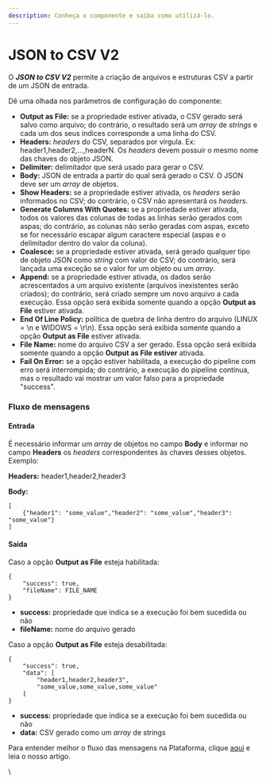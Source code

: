 ```yaml
---
description: Conheça o componente e saiba como utilizá-lo.
---
```


# JSON to CSV V2

O _**JSON to CSV V2**_ permite a criação de arquivos e estruturas CSV a partir de um JSON de entrada.

Dê uma olhada nos parâmetros de configuração do componente:

* **Output as File:** se a propriedade estiver ativada, o CSV gerado será salvo como arquivo; do contrário, o resultado será um _array_ de _strings_ e cada um dos seus índices corresponde a uma linha do CSV.
* **Headers:** _headers_ do CSV, separados por vírgula. Ex: header1,header2,...,headerN. Os _headers_ devem possuir o mesmo nome das chaves do objeto JSON.
* **Delimiter:** delimitador que será usado para gerar o CSV.
* **Body:** JSON de entrada a partir do qual será gerado o CSV. O JSON deve ser um _array_ de objetos.
* **Show Headers:** se a propriedade estiver ativada, os _headers_ serão informados no CSV; do contrário, o CSV não apresentará os _headers_.
* **Generate Columns With Quotes:** se a propriedade estiver ativada, todos os valores das colunas de todas as linhas serão gerados com aspas; do contrário, as colunas não serão geradas com aspas, exceto se for necessário escapar algum caractere especial (aspas e o delimitador dentro do valor da coluna).
* **Coalesce:** se a propriedade estiver ativada, será gerado qualquer tipo de objeto JSON como _string_ com valor do CSV; do contrário, será lançada uma exceção se o valor for um objeto ou um _array_.
* **Append:** se a propriedade estiver ativada, os dados serão acrescentados a um arquivo existente (arquivos inexistentes serão criados); do contrário, será criado sempre um novo arquivo a cada execução. Essa opção será exibida somente quando a opção **Output as File** estiver ativada.
* **End Of Line Policy:** política de quebra de linha dentro do arquivo (LINUX = \n e WIDOWS = \r\n). Essa opção será exibida somente quando a opção **Output as File** estiver ativada.
* **File Name:** nome do arquivo CSV a ser gerado. Essa opção será exibida somente quando a opção **Output as File estiver** ativada.
* **Fail On Error:** se a opção estiver habilitada, a execução do pipeline com erro será interrompida; do contrário, a execução do pipeline continua, mas o resultado vai mostrar um valor falso para a propriedade "success".

### Fluxo de mensagens <a href="#fluxo-de-mensagens" id="fluxo-de-mensagens"></a>

#### Entrada <a href="#entrada" id="entrada"></a>

É necessário informar um _array_ de objetos no campo **Body** e informar no campo **Headers** os _headers_ correspondentes às chaves desses objetos. Exemplo:

**Headers:** header1,header2,header3

**Body:**

```
[
    {"header1": "some_value","header2": "some_value","header3": "some_value"}
]
```

#### Saída <a href="#sada" id="sada"></a>

Caso a opção **Output as File** esteja habilitada:

```
{
    "success": true,
    "fileName": FILE_NAME
}
```

* **success:** propriedade que indica se a execução foi bem sucedida ou não
* **fileName:** nome do arquivo gerado

Caso a opção **Output as File** esteja desabilitada:

```
{
    "success": true,
    "data": [
        "header1,header2,header3",
        "some_value,some_value,some_value"
    ]
}

```

* **success:** propriedade que indica se a execução foi bem sucedida ou não
* **data:** CSV gerado como um _array_ de strings

Para entender melhor o fluxo das mensagens na Plataforma, clique [aqui](../../build/pipelines/processamento-de-mensagens.md) e leia o nosso artigo.

\

